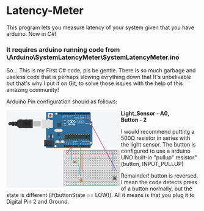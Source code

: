 # Latency-Meter
This program lets you measure latency of your system given that you have arduino. Now in C#!

<h3>It requires arduino running code from \Arduino\SystemLatencyMeter\SystemLatencyMeter.ino</h3>


So... This is my First C# code, pls be gentle. There is so much garbage and useless code that is perhaps slowing evrything down that It's unbelivable but that's why I put it on Git, to solve those issues with the help of this amazing community!


Arduino Pin configuration should as follows:


<img align="left" width="300" src="Media/LightsensorLatencyMeter.png">

<b>Light_Sensor - A0, </br></b>
<b>Button - 2 </b>

I would recommend putting a 500Ω resistor in series with the light sensor. The button is configured to use a arduino UNO built-in "pullup" resistor" (button, INPUT_PULLUP)

Remainder! button is reversed, I mean the code detects press of a button normally, but the state is different (if(buttonState == LOW)). All it means is that you plug it to Digital Pin 2 and Ground.
